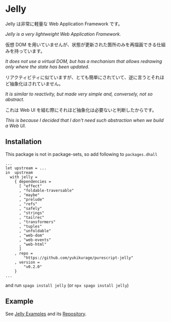 # Jelly

Jelly は非常に軽量な Web Application Framework です。

_Jelly is a very lightweight Web Application Framework._

仮想 DOM を用いていませんが、状態が更新された箇所のみを再描画できる仕組みを持っています。

_It does not use a virtual DOM, but has a mechanism that allows redrawing only where the state has been updated._

リアクティビティに似ていますが、とても簡単にされていて、逆に言うとそれほど抽象化はされていません。

_It is similar to reactivity, but made very simple and, conversely, not so abstract._

これは Web UI を組む際にそれほど抽象化は必要ないと判断したからです。

_This is because I decided that I don't need such abstraction when we build a Web UI._

## Installation

This package is not in package-sets, so add following to `packages.dhall`

```dhall
...
let upstream = ...
in  upstream
  with jelly =
    { dependencies =
      [ "effect"
      , "foldable-traversable"
      , "maybe"
      , "prelude"
      , "refs"
      , "safely"
      , "strings"
      , "tailrec"
      , "transformers"
      , "tuples"
      , "unfoldable"
      , "web-dom"
      , "web-events"
      , "web-html"
      ]
    , repo =
        "https://github.com/yukikurage/purescript-jelly"
    , version =
        "v0.2.0"
    }
...
```

and run `spago install jelly` (or `npx spago install jelly`)

## Example

See [Jelly Examples](https://yukikurage.github.io/purescript-jelly-examples/) and its [Repository](https://github.com/yukikurage/purescript-jelly-examples).
